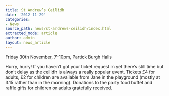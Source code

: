 ```yaml
---
title: St Andrew’s Ceilidh
date: '2012-11-29'
categories:
- News
source_path: news/st-andrews-ceilidh/index.html
extracted_mode: article
author: admin
layout: news_article
---
```

Friday 30th November, 7-10pm, Partick Burgh Halls

Hurry, hurry! If you haven’t got your ticket request in yet there’s still time but don’t delay as the ceilidh is always a really popular event. Tickets £4 for adults, £2 for children are available from Jane in the playground (mostly at 3.15 rather than in the morning). Donations to the party food buffet and raffle gifts for children or adults gratefully received.
